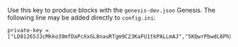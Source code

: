 Use this key to produce blocks with the `genesis-dev.json` Genesis.
The following line may be added directly to `config.ini`:

```
private-key = ["LD81265JJcMkko39mfDaPcXxGL8nauRTgm9C23KaFU1tkPALLmAJ","5KQwrPbwdL6PhXujxW37FSSQZ1JiwsST4cqQzDeyXtP79zkvFD3"]
```
